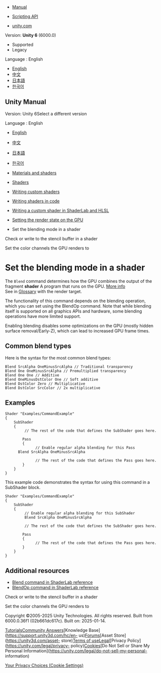 [](https://docs.unity3d.com)

  * [Manual](../Manual/index.html)
  * [Scripting API](../ScriptReference/index.html)

  * [unity.com](https://unity.com/)

Version: **Unity 6** (6000.0)

  * Supported
  * Legacy

Language : English

  * [English](/Manual/writing-shader-blending-modes.html)
  * [中文](/cn/current/Manual/writing-shader-blending-modes.html)
  * [日本語](/ja/current/Manual/writing-shader-blending-modes.html)
  * [한국어](/kr/current/Manual/writing-shader-blending-modes.html)

[](https://docs.unity3d.com)

## Unity Manual

Version: Unity 6Select a different version

Language : English

  * [English](/Manual/writing-shader-blending-modes.html)
  * [中文](/cn/current/Manual/writing-shader-blending-modes.html)
  * [日本語](/ja/current/Manual/writing-shader-blending-modes.html)
  * [한국어](/kr/current/Manual/writing-shader-blending-modes.html)

  * [Materials and shaders](materials-and-shaders.html)
  * [Shaders](Shaders.html)
  * [Writing custom shaders](writing-custom-shaders.html)
  * [Writing shaders in code](shader-writing.html)
  * [Writing a custom shader in ShaderLab and HLSL](SL-landing.html)
  * [Setting the render state on the GPU](writing-shader-render-state-commands.html)
  * Set the blending mode in a shader

[](writing-shader-set-stencil.html)

Check or write to the stencil buffer in a shader

[](writing-shader-color-mask.html)

Set the color channels the GPU renders to

# Set the blending mode in a shader

The `Blend` command determines how the GPU combines the output of the fragment
**shader** A program that runs on the GPU. [More info](Shaders.html)  
See in [Glossary](Glossary.html#Shader) with the render target.

The functionality of this command depends on the blending operation, which you
can set using the BlendOp command. Note that while blending itself is
supported on all graphics APIs and hardware, some blending operations have
more limited support.

Enabling blending disables some optimizations on the GPU (mostly hidden
surface removal/Early-Z), which can lead to increased GPU frame times.

## Common blend types

Here is the syntax for the most common blend types:

    
    
    Blend SrcAlpha OneMinusSrcAlpha // Traditional transparency
    Blend One OneMinusSrcAlpha // Premultiplied transparency
    Blend One One // Additive
    Blend OneMinusDstColor One // Soft additive
    Blend DstColor Zero // Multiplicative
    Blend DstColor SrcColor // 2x multiplicative
    

## Examples

    
    
    Shader "Examples/CommandExample"
    {
        SubShader
        {
             // The rest of the code that defines the SubShader goes here.
    
            Pass
            {    
                  // Enable regular alpha blending for this Pass
          Blend SrcAlpha OneMinusSrcAlpha
                
                  // The rest of the code that defines the Pass goes here.
            }
        }
    }
    

This example code demonstrates the syntax for using this command in a
SubShader block.

    
    
    Shader "Examples/CommandExample"
    {
        SubShader
        {
             // Enable regular alpha blending for this SubShader
             Blend SrcAlpha OneMinusSrcAlpha
    
             // The rest of the code that defines the SubShader goes here.        
    
            Pass
            {    
                  // The rest of the code that defines the Pass goes here.
            }
        }
    }
    

## Additional resources

  * [Blend command in ShaderLab reference](SL-Blend.html)
  * [BlendOp command in ShaderLab reference](SL-BlendOp.html)

[](writing-shader-set-stencil.html)

Check or write to the stencil buffer in a shader

[](writing-shader-color-mask.html)

Set the color channels the GPU renders to

Copyright ©2005-2025 Unity Technologies. All rights reserved. Built from
6000.0.36f1 (02b661dc617c). Built on: 2025-01-14.

[Tutorials](https://learn.unity.com/)[Community
Answers](https://answers.unity3d.com)[Knowledge
Base](https://support.unity3d.com/hc/en-
us)[Forums](https://forum.unity3d.com)[Asset Store](https://unity3d.com/asset-
store)[Terms of
use](https://docs.unity3d.com/Manual/TermsOfUse.html)[Legal](https://unity.com/legal)[Privacy
Policy](https://unity.com/legal/privacy-
policy)[Cookies](https://unity.com/legal/cookie-policy)[Do Not Sell or Share
My Personal Information](https://unity.com/legal/do-not-sell-my-personal-
information)

[Your Privacy Choices (Cookie Settings)](javascript:void\(0\);)


